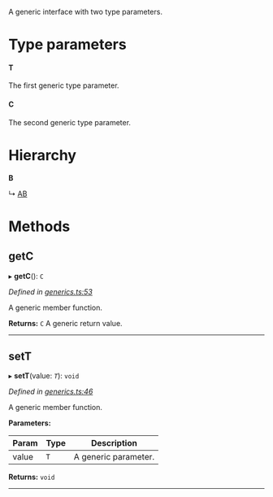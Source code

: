 

A generic interface with two type parameters.

# Type parameters
#### T 

The first generic type parameter.

#### C 

The second generic type parameter.

# Hierarchy

**B**

↳  [AB](_generics_.ab.md)

# Methods

<a id="getc"></a>

##  getC

▸ **getC**(): `C`

*Defined in [generics.ts:53](https://github.com/tgreyjs/typedoc-plugin-markdown/blob/master/tests/src/generics.ts#L53)*

A generic member function.

**Returns:** `C`
A generic return value.

___

<a id="sett"></a>

##  setT

▸ **setT**(value: *`T`*): `void`

*Defined in [generics.ts:46](https://github.com/tgreyjs/typedoc-plugin-markdown/blob/master/tests/src/generics.ts#L46)*

A generic member function.

**Parameters:**

| Param | Type | Description |
| ------ | ------ | ------ |
| value | `T`   |  A generic parameter. |

**Returns:** `void`

___

